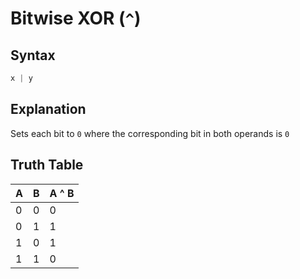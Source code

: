 # Bitwise XOR (`^`)

## Syntax
```swift
x | y
```

## Explanation
Sets each bit to `0` where the corresponding bit in both operands is `0`

## Truth Table

| A | B | A ^ B |
|---|---|-------|
| 0	| 0	|   0   |
| 0 | 1	|   1   |
| 1	| 0	|   1   |
| 1	| 1	|   0   |